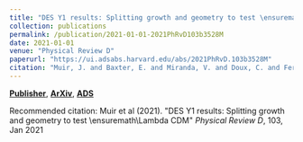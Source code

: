 ```yaml
---
title: "DES Y1 results: Splitting growth and geometry to test \ensuremath\Lambda CDM"
collection: publications
permalink: /publication/2021-01-01-2021PhRvD103b3528M
date: 2021-01-01
venue: "Physical Review D"
paperurl: "https://ui.adsabs.harvard.edu/abs/2021PhRvD.103b3528M"
citation: "Muir, J. and Baxter, E. and Miranda, V. and Doux, C. and Fert'e, A. and Leonard, C.~D. and Huterer, D. and Jain, B. and Lemos, P. and Raveri, M. and Nadathur, S. and Campos, A. and Chen, A. and Dodelson, S. and Elvin-Poole, J. and Lee, S. and Secco, L.~F. and Troxel, M.~A. and Weaverdyck, N. and Zuntz, J. and Brout, D. and Choi, A. and Crocce, M. and Davis, T.~M. and Gruen, D. and Krause, E. and Lidman, C. and MacCrann, N. and Moller, A. and Prat, J. and Ross, A.~J. and Sako, M. and Samuroff, S. and S'anchez, C. and Scolnic, D. and Zhang, B. and Abbott, T.~M.~C. and Aguena, M. and Allam, S. and Annis, J. and Avila, S. and Bacon, D. and Bertin, E. and Bhargava, S. and Bridle, S.~L. and Brooks, D. and Burke, D.~L. and Carnero Rosell, A. and Carrasco Kind, M. and Carretero, J. and Cawthon, R. and Costanzi, M. and da Costa, L.~N. and Pereira, M.~E.~S. and Desai, S. and Diehl, H.~T. and Dietrich, J.~P. and Doel, P. and Estrada, J. and Everett, S. and Evrard, A.~E. and Ferrero, I. and Flaugher, B. and Frieman, J. and Garc'ia-Bellido, J. and Giannantonio, T. and Gruendl, R.~A. and Gschwend, J. and Gutierrez, G. and Hinton, S.~R. and Hollowood, D.~L. and Honscheid, K. and Hoyle, B. and James, D.~J. and Jeltema, T. and Kuehn, K. and Kuropatkin, N. and Lahav, O. and Lima, M. and Maia, M.~A.~G. and Menanteau, F. and Miquel, R. and Morgan, R. and Myles, J. and Palmese, A. and Paz-Chinch'on, F. and Plazas, A.~A. and Romer, A.~K. and Roodman, A. and Sanchez, E. and Scarpine, V. and Serrano, S. and Sevilla-Noarbe, I. and Smith, M. and Suchyta, E. and Swanson, M.~E.~C. and Tarle, G. and Thomas, D. and To, C. and Tucker, D.~L. and Varga, T.~N. and Weller, J. and Wilkinson, R.~D. and DES Collaboration. &quot;DES Y1 results: Splitting growth and geometry to test \ensuremath\Lambda CDM.&quot; <i>Physical Review D</i>, 103, Jan 2021"
---
```


[**Publisher**](http://doi.org/10.1103/PhysRevD.103.023528), [**ArXiv**](https://arxiv.org/abs/2010.05924), [**ADS**](https://ui.adsabs.harvard.edu/abs/2021PhRvD.103b3528M)

Recommended citation: Muir et al (2021). "DES Y1 results: Splitting growth and geometry to test \ensuremath\Lambda CDM" <i>Physical Review D</i>, 103, Jan 2021
